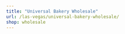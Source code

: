 ```yaml
---
title: "Universal Bakery Wholesale"
url: /las-vegas/universal-bakery-wholesale/
shop: wholesale
---
```


